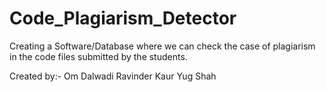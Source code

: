 # Code_Plagiarism_Detector
Creating a Software/Database where we can check the case of plagiarism in the code files submitted by the students.


Created by:-
          Om Dalwadi
          Ravinder Kaur
          Yug Shah
